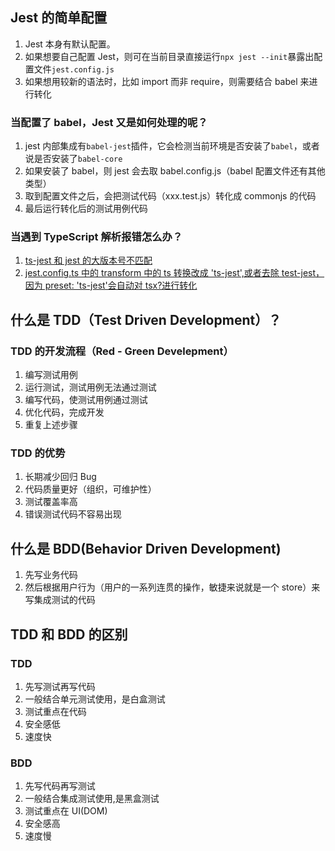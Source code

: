## Jest 的简单配置

1. Jest 本身有默认配置。
2. 如果想要自己配置 Jest，则可在当前目录直接运行`npx jest --init`暴露出配置文件`jest.config.js`
3. 如果想用较新的语法时，比如 import 而非 require，则需要结合 babel 来进行转化

### 当配置了 babel，Jest 又是如何处理的呢？

1. jest 内部集成有`babel-jest`插件，它会检测当前环境是否安装了`babel`，或者说是否安装了`babel-core`
2. 如果安装了 babel，则 jest 会去取 babel.config.js（babel 配置文件还有其他类型）
3. 取到配置文件之后，会把测试代码（xxx.test.js）转化成 commonjs 的代码
4. 最后运行转化后的测试用例代码

### 当遇到 TypeScript 解析报错怎么办？

1. [ts-jest 和 jest 的大版本号不匹配](https://stackoverflow.com/questions/68734508/typeerror-jest-a-transform-must-export-a-process-function-jest)
2. [jest.config.ts 中的 transform 中的 ts 转换改成 'ts-jest',或者去除 test-jest，因为 preset: 'ts-jest'会自动对 tsx?进行转化](https://stackoverflow.com/questions/65188910/jest-withtypescript-syntaxerror-unexpected-token-expected)

## 什么是 TDD（Test Driven Development）？

### TDD 的开发流程（Red - Green Develepment）

1.  编写测试用例
2.  运行测试，测试用例无法通过测试
3.  编写代码，使测试用例通过测试
4.  优化代码，完成开发
5.  重复上述步骤

### TDD 的优势

1. 长期减少回归 Bug
2. 代码质量更好（组织，可维护性）
3. 测试覆盖率高
4. 错误测试代码不容易出现

## 什么是 BDD(Behavior Driven Development)

1. 先写业务代码
2. 然后根据用户行为（用户的一系列连贯的操作，敏捷来说就是一个 store）来写集成测试的代码

## TDD 和 BDD 的区别

### TDD

1. 先写测试再写代码
2. 一般结合单元测试使用，是白盒测试
3. 测试重点在代码
4. 安全感低
5. 速度快

### BDD

1. 先写代码再写测试
2. 一般结合集成测试使用,是黑盒测试
3. 测试重点在 UI(DOM)
4. 安全感高
5. 速度慢
